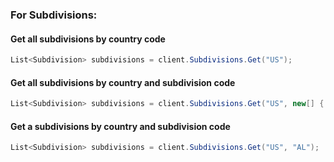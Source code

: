 ### For Subdivisions:

#### Get all subdivisions by country code

```cs
List<Subdivision> subdivisions = client.Subdivisions.Get("US");
```

#### Get all subdivisions by country and subdivision code

```cs
List<Subdivision> subdivisions = client.Subdivisions.Get("US", new[] { "AL", "AK", "AZ" });
```

#### Get a subdivisions by country and subdivision code

```cs
List<Subdivision> subdivisions = client.Subdivisions.Get("US", "AL");
```